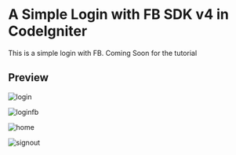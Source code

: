 # A Simple Login with FB SDK v4 in CodeIgniter
This is a simple login with FB.
Coming Soon for the tutorial

## Preview
![login](https://user-images.githubusercontent.com/22884137/33203538-f1245aa2-d132-11e7-944c-43fa8c7e57ab.PNG)

![loginfb](https://user-images.githubusercontent.com/22884137/33203551-02b45010-d133-11e7-8707-c8a6c19713a6.PNG)

![home](https://user-images.githubusercontent.com/22884137/33203577-17be7954-d133-11e7-9475-5a2c8b4da41b.PNG)

![signout](https://user-images.githubusercontent.com/22884137/33203589-2658a854-d133-11e7-96a5-7f594bbeb679.PNG)

